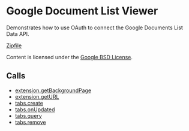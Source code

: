 
Google Document List Viewer
=======

Demonstrates how to use OAuth to connect the Google Documents List Data API.

[Zipfile](http://developer.chrome.com/extensions/examples/extensions/gdocs.zip)

Content is licensed under the [Google BSD License](http://code.google.com/google_bsd_license.html).

Calls
-----

* [extension.getBackgroundPage](http://developer.chrome.com/extensions/extension.html#method-getBackgroundPage)
* [extension.getURL](http://developer.chrome.com/extensions/extension.html#method-getURL)
* [tabs.create](http://developer.chrome.com/extensions/tabs.html#method-create)
* [tabs.onUpdated](http://developer.chrome.com/extensions/tabs.html#event-onUpdated)
* [tabs.query](http://developer.chrome.com/extensions/tabs.html#method-query)
* [tabs.remove](http://developer.chrome.com/extensions/tabs.html#method-remove)